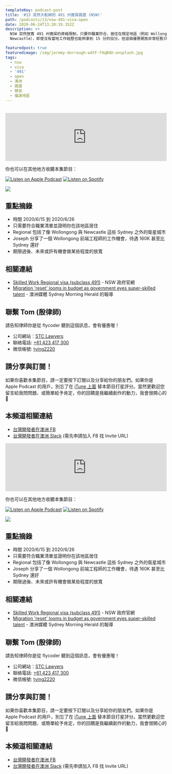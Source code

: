 ```yaml
---
templateKey: podcast-post
title: '#13 突然大鬆綁的 491 州擔保簽證 (NSW)'
path: /podcasts/13/nsw-491-visa-open
date: 2020-06-24T13:20:19.352Z
description: >+
  NSW 突然放寬 491 州擔保的資格限制，只要你職業符合、居住在規定地區（例如 Wollongone 或
  Newcastle），即使沒有當地工作經歷也能夠拿到 15 分的加分。但這個優惠開放非常短暫只到 2020/6/27 ，不過建議有需求的人聽並注意最新消息。

featuredpost: true
featuredimage: /img/jeremy-dorrough-wdtF-f4qBdU-unsplash.jpg
tags:
  - nsw
  - visa
  - '491'
  - open
  - 澳洲
  - 簽證
  - 移民
  - 偏遠地區
---
```

<br/>

<iframe src="https://www.listennotes.com/embedded/e/93610e0271c745119a526893af7b9806/" height="150px" width="100%" style="width: 1px; min-width: 100%;" frameborder="0" scrolling="no"></iframe>

你也可以在其他地方收聽本集節目：

[![Listen on Apple Podcast](/img/apple_badge.svg)](https://podcasts.apple.com/au/podcast/13-%E7%AA%81%E7%84%B6%E5%A4%A7%E9%AC%86%E7%B6%81%E7%9A%84-491-%E5%B7%9E%E6%93%94%E4%BF%9D%E7%B0%BD%E8%AD%89-nsw/id1479619488?i=1000479313582) [![Listen on Spotify](/img/spotify-badge-165x40.svg)](https://open.spotify.com/episode/4fROhKWcDeLx2nCvRYRBu)

![](/img/jeremy-dorrough-wdtF-f4qBdU-unsplash.jpg)

## 重點摘錄

* 時間 2020/6/15 到 2020/6/26
* 只需要符合職業清單並證明你在該地區居住
* Regional 包括了像 Wollongong 與 Newcastle 這些 Sydney 之外的衛星城市
* Joseph 分享了一個 Wollongong 前端工程師的工作機會，待遇 160K 甚至比 Sydney 還好
* 期限過後、未來或許有機會做某些程度的放寬

## 相關連結

* [Skilled Work Regional visa (subclass 491)](https://immi.homeaffairs.gov.au/visas/working-in-australia/visas-for-innovation/global-talent-independent-program) - NSW 政府官網
* [Migration 'reset' looms in budget as government eyes super-skilled talent](https://www.smh.com.au/politics/federal/migration-reset-looms-in-budget-as-government-eyes-super-skilled-talent-20200521-p54vcl.html) - 澳洲媒體 Sydney Morning Herald 的報導

## 聯繫 Tom (殷律師)

請告知律師你是從 flycoder 聽到這個訊息，會有優惠喔！

* 公司網站：[STC Lawyers](http://www.stc-lawyers.com.cn/index.php) 
* 聯絡電話: [+61 423 417 300](tel://+61-423-417-300)
* 微信帳號: [tying2220](weixin://typing2220)

## 請分享與訂閱！

如果你喜歡本集節目，請一定要按下訂閱以及分享給你的朋友們。如果你是 Apple Podcast 的用戶，別忘了在 [iTune 上面](https://podcasts.apple.com/au/podcast/flycoder-%E9%A3%9B%E8%A1%8C%E9%96%8B%E7%99%BC%E8%80%85/id1479619488) 替本節目打星評分。當然更歡迎您留言給我問問題、或簡單給予肯定，你的回饋是我繼續創作的動力，我會很開心的 🙏

## 本頻道相關連結

* [台灣開發者在澳洲 FB](https://www.facebook.com/groups/1093925090649556)
* [台灣開發者在澳洲 Slack](https://app.slack.com/client/T775H1ELC/CP0UDEJH0) (需先申請加入 FB 找 Invite URL)<br/>

<iframe src="https://www.listennotes.com/embedded/e/93610e0271c745119a526893af7b9806/" height="150px" width="100%" style="width: 1px; min-width: 100%;" frameborder="0" scrolling="no"></iframe>

你也可以在其他地方收聽本集節目：

[![Listen on Apple Podcast](/img/apple_badge.svg)](https://podcasts.apple.com/au/podcast/13-%E7%AA%81%E7%84%B6%E5%A4%A7%E9%AC%86%E7%B6%81%E7%9A%84-491-%E5%B7%9E%E6%93%94%E4%BF%9D%E7%B0%BD%E8%AD%89-nsw/id1479619488?i=1000479313582) [![Listen on Spotify](/img/spotify-badge-165x40.svg)](https://open.spotify.com/episode/4fROhKWcDeLx2nCvRYRBu)

![](/img/jeremy-dorrough-wdtF-f4qBdU-unsplash.jpg)

## 重點摘錄

* 時間 2020/6/15 到 2020/6/26
* 只需要符合職業清單並證明你在該地區居住
* Regional 包括了像 Wollongong 與 Newcastle 這些 Sydney 之外的衛星城市
* Joseph 分享了一個 Wollongong 前端工程師的工作機會，待遇 160K 甚至比 Sydney 還好
* 期限過後、未來或許有機會做某些程度的放寬

## 相關連結

* [Skilled Work Regional visa (subclass 491)](https://immi.homeaffairs.gov.au/visas/working-in-australia/visas-for-innovation/global-talent-independent-program) - NSW 政府官網
* [Migration 'reset' looms in budget as government eyes super-skilled talent](https://www.smh.com.au/politics/federal/migration-reset-looms-in-budget-as-government-eyes-super-skilled-talent-20200521-p54vcl.html) - 澳洲媒體 Sydney Morning Herald 的報導

## 聯繫 Tom (殷律師)

請告知律師你是從 flycoder 聽到這個訊息，會有優惠喔！

* 公司網站：[STC Lawyers](http://www.stc-lawyers.com.cn/index.php) 
* 聯絡電話: [+61 423 417 300](tel://+61-423-417-300)
* 微信帳號: [tying2220](weixin://typing2220)

## 請分享與訂閱！

如果你喜歡本集節目，請一定要按下訂閱以及分享給你的朋友們。如果你是 Apple Podcast 的用戶，別忘了在 [iTune 上面](https://podcasts.apple.com/au/podcast/flycoder-%E9%A3%9B%E8%A1%8C%E9%96%8B%E7%99%BC%E8%80%85/id1479619488) 替本節目打星評分。當然更歡迎您留言給我問問題、或簡單給予肯定，你的回饋是我繼續創作的動力，我會很開心的 🙏

## 本頻道相關連結

* [台灣開發者在澳洲 FB](https://www.facebook.com/groups/1093925090649556)
* [台灣開發者在澳洲 Slack](https://app.slack.com/client/T775H1ELC/CP0UDEJH0) (需先申請加入 FB 找 Invite URL)

